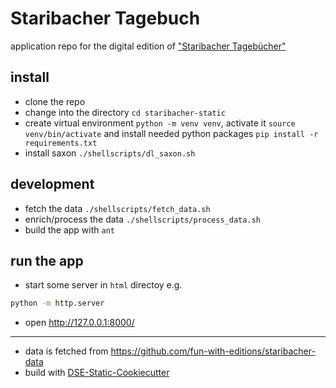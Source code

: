 # Staribacher Tagebuch

application repo for the digital edition of ["Staribacher Tagebücher"](https://staribacher.acdh.oeaw.ac.at)

## install

* clone the repo
* change into the directory `cd staribacher-static`
* create virtual environment `python -m venv venv`, activate it `source venv/bin/activate` and install needed python packages `pip install -r requirements.txt`
* install saxon `./shellscripts/dl_saxon.sh`


## development

* fetch the data `./shellscripts/fetch_data.sh`
* enrich/process the data `./shellscripts/process_data.sh`
* build the app with `ant`

## run the app

* start some server in `html` directoy e.g.
```bash
python -m http.server
```
* open http://127.0.0.1:8000/



----

* data is fetched from https://github.com/fun-with-editions/staribacher-data
* build with [DSE-Static-Cookiecutter](https://github.com/acdh-oeaw/dse-static-cookiecutter)
